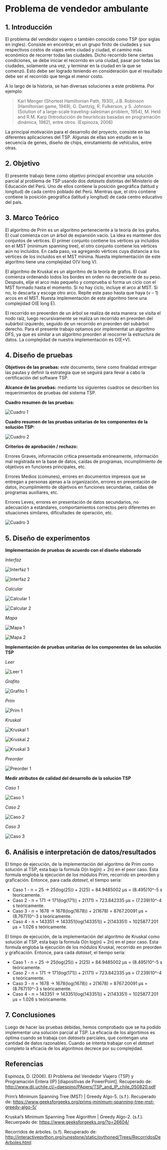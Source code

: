 # Problema de vendedor ambulante

## 1. Introducción

El problema del vendedor viajero o también conocido como TSP (por siglas en ingles). Consiste en encontrar, en un grupo finito de ciudades y sus respectivos costos de viajes entre ciudad y ciudad, el camino más económico de recorrer todas las ciudades. Dicho recorrido tiene ciertas condiciones, se debe iniciar el recorrido en una ciudad, pasar por todas las ciudades, solamente una vez, y terminar en la ciudad en la que se comenzó. Esto debe ser logrado teniendo en consideración que el resultado debe ser el recorrido que tenga el menor costo.

A lo largo de la historia, se han diversas soluciones a este problema. Por ejemplo:

> Karl Menger (Shortest Hamiltonian Path, 1930), J.B. Robinson (Hamiltonian game, 1949), G. Dantzig, R. Fulkerson, y S. Johnson (Solution of a large-scale traveling-salesman problem, 1954), M. Held and R.M. Karp (Introducción de heurísticas basadas en programación dinámica, 1962), entre otros. (Espinoza, 2006)

La principal motivación para el desarrollo del proyecto, consiste en las diferentes aplicaciones del TSP. Algunas de ellas son estudio en la secuencia de genes, diseño de chips, enrutamiento de vehículos, entre otras.

## 2. Objetivo

El presente trabajo tiene como objetivo principal encontrar una solución parcial al problema de TSP usando dos *datasets* distintas del Ministerio de Educación del Perú. Uno de ellos contiene la posición geográfica (latitud y longitud) de cada centro poblado del Perú. Mientras que, el otro contiene contiene la posición geográfica (latitud y longitud) de cada centro educativo del país.

## 3.	Marco Teórico

El algoritmo de Prim es un algoritmo perteneciente a la teoría de los grafos. El cual comienza con un árbol de expansión vacío. La idea es mantener dos conjuntos de vértices. El primer conjunto contiene los vértices ya incluidos en el MST (minimum spanning tree), el otro conjunto contiene los vértices aún no incluidos. En cada paso, va agregando vértices cuya distancia a los vértices de los incluidos en el MST mínima. Nuesta implementación de este algoritmo tiene una complejidad O(V long V).

El algoritmo de Kruskal es un algoritmo de la teoría de grafos. El cual comienza ordenando todos los bordes en orden no decreciente de su peso. Después, elije el arco más pequeño y comprueba si forma un ciclo con el MST formado hasta el momento. Si no hay ciclo, incluye el arco al MST. Si no, lo descarta y escoge otro arco. Repite este paso hasta que haya (v – 1) arcos en el MST. Nuesta implementación de este algoritmo tiene una complejidad O(E long E).

El recorrido en preoerden de un árbol se realiza de esta manera: se visita el nodo raíz, luego recursivamente se realiza un recorrido en preorden del subárbol izquierdo, seguido de un recorrido en preorden del subárbol derecho. Para el presente trabajo optamos por implementat un algoritmo DFS, ya que es similar a un algoritmo preorden al reocorrer la estructura de datos. La complejidad de nuestra implementación es O(E+V).

## 4. Diseño de pruebas

**Objetivos de las pruebas:** este documento, tiene como finalidad entregar las pautas y definir la estrategia que se seguirá para llevar a cabo la certificación del software TSP. 

**Alcance de las pruebas:** mediante los siguientes cuadros se describen los requerimientos de pruebas del sistema TSP.

**Cuadro resumen de las pruebas:** 

![Cuadro 1](https://i.ibb.co/W58F4mr/Cuadro1.jpg)

**Cuadro resumen de las pruebas unitarias de los componentes de la solución TSP:**

![Cuadro 2](https://i.ibb.co/M5B7vb2/Cuadro2.jpg)

**Criterios de aprobación / rechazo:**

Errores Graves, información crítica presentada erróneamente, información mal registrada en la base de datos, caídas de programas, incumplimiento de objetivos en funciones principales, etc. 

Errores Medios (comunes), errores en documentos impresos que se entregan a personas ajenas a la organización, errores en presentación de datos, incumplimiento de objetivos en funciones secundarias, caídas de programas auxiliares, etc.

Errores Leves, errores en presentación de datos secundarios, no adecuación a estándares, comportamientos correctos pero diferentes en situaciones similares, dificultades de operación, etc.

![Cuadro 3](https://i.ibb.co/fQfsbxc/Cuadro3.jpg)

## 5. Diseño de experimentos

**Implementación de pruebas de acuerdo con el diseño elaborado**

*Interfaz*

![Interfaz 1](https://i.ibb.co/tQ4yKG4/Codigo1.jpg)

![Interfaz 2](https://i.ibb.co/KmtNZYh/Interfaz2.jpg)

*Calcular*

![Calcular 1](https://i.ibb.co/PgrjPjy/Calcular1.jpg)

![Calcular 2](https://i.ibb.co/VwwFkyP/Calcular2.jpg)

*Mapa*

![Mapa 1](https://i.ibb.co/D19d7hF/Mapa1.jpg)

![Mapa 2](https://i.ibb.co/zJpthqv/Mapa2.jpg)

**Implementación de pruebas unitarias de los componentes de las solución TSP**

*Leer*

![Leer 1](https://i.ibb.co/kBtqgrK/Leer1.jpg)

*Grafito*

![Grafito 1](https://i.ibb.co/XJ7qsY8/Grafito1.jpg)

*Prim*

![Prim 1](https://i.ibb.co/m5RgsP2/Prim1.jpg)

*Kruskal*

![Kruskal 1](https://i.ibb.co/ThPvm09/Kruskal1.jpg)

![Kruskal 2](https://i.ibb.co/mNjNQwT/Kruskal2.jpg)

![Kruskal 3](https://i.ibb.co/qRkGXz9/Kruskal3.jpg)

*Preorder*

![Preorder 1](https://i.ibb.co/1b3HSSb/Preorder1.jpg)

**Medir atributos de calidad del desarrollo de la solución TSP**

*Caso 1*

![Caso 1](https://i.ibb.co/V9pvHxY/Caso1.jpg)

*Caso 2*

![Caso 2](https://i.ibb.co/q7WwK0y/Caso2.jpg)

*Caso 3*

![Caso 3](https://i.ibb.co/wN3F9Rb/Caso3.jpg)

## 6. Análisis e interpretación de datos/resultados

El timpo de ejecución, de la implementación del algoritmo de Prim como solución al TSP, esta bajo la formula O(n log(n) + 2n) en el peor caso. Esta formula engloba la ejecución de los módulos Prim, recorrido en preorden y graficación.
Entonce, para cada *dataset*, el tiempo sería:
* Caso 1 - n = 25 -> 25(log(25)) + 2(25) = 84.9485002 µs = (8.495)10^-5 s teoricamente.
* Caso 2 - n = 171 -> 171(log(171)) + 2(171) = 723.842335 µs = (7.239)10^-4 s teóricamente.
* Caso 3 - n = 1678 -> 1678(log(1678)) + 2(1678) = 8767.20091 µs = (8.767)10^-3 s teóricamente.
* Caso 4 - n = 143351 -> 143351(log(143351)) + 2(143351) = 1025877.201 µs = 1.026 s teóricamente.

El timpo de ejecución, de la implementación del algoritmo de Kruskal como solución al TSP, esta bajo la formula O(n log(n) + 2n) en el peor caso. Esta formula engloba la ejecución de los módulos Kruskal, recorrido en preorden y graficación.
Entonce, para cada *dataset*, el tiempo sería:
* Caso 1 - n = 25 -> 25(log(25)) + 2(25) = 84.9485002 µs = (8.495)10^-5 s teóricamente.
* Caso 2 - n = 171 -> 171(log(171)) + 2(171) = 723.842335 µs = (7.239)10^-4 s teóricamente.
* Caso 3 - n = 1678 -> 1678(log(1678)) + 2(1678) = 8767.20091 µs = (8.767)10^-3 s teóricamente.
* Caso 4 - n = 143351 -> 143351(log(143351)) + 2(143351) = 1025877.201 µs = 1.026 s teóricamente.

## 7. Conclusiones

Luego de hacer las pruebas debidas, hemos comprobado que se ha podido implementar una solución parcial al TSP. La eficacia de los algortimos es óptima cuando se trabaja con *datasets* parciales, que contengan una cantidad de datos razonables. Cuando se intenta trabajar con el *dataset* completo la eficacia de los algoritmos decrece por su complejidad.

## Referencias

Espinoza, D. (2006). El Problema del Vendedor Viajero (TSP) y Programación Entera (IP) [diapositivas de PowerPoint]. Recuperado de: http://www.dii.uchile.cl/~daespino/PApers/TSP_and_IP_chile_050820.pdf

Prim’s Minimum Spanning Tree (MST) | Greedy Algo-5. (s.f.). Recuperado de: https://www.geeksforgeeks.org/prims-minimum-spanning-tree-mst-greedy-algo-5/

Kruskal’s Minimum Spanning Tree Algorithm | Greedy Algo-2. (s.f.). Recuerpado de: https://www.geeksforgeeks.org/?p=26604/

Recorridos de árboles. (s.f). Recuperado de: http://interactivepython.org/runestone/static/pythoned/Trees/RecorridosDeArboles.html
